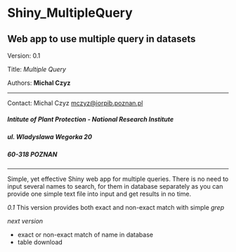 # Shiny_MultipleQuery

## Web app to use multiple query in datasets

Version: 0.1

Title: *Multiple Query*

Authors: **Michal Czyz**
***
Contact: Michal Czyz <mczyz@iorpib.poznan.pl>
##### Intitute of Plant Protection - National Research Institute
##### ul. Wladyslawa Wegorka 20
##### 60-318 POZNAN
***

Simple, yet effective Shiny web app for multiple queries. There is no need to input several names to search,
for them in database separately as you can provide one simple text file into input and get results in no time.

*0.1*
This version provides both exact and non-exact match with simple *grep*

*next version*
- exact or non-exact match of name in database
- table download
